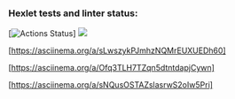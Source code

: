 ### Hexlet tests and linter status:
[![Actions Status](https://github.com/nanitll/python-project-lvl1/workflows/hexlet-check/badge.svg)]
<a href="https://codeclimate.com/github/codeclimate/codeclimate/maintainability"><img src="https://api.codeclimate.com/v1/badges/a99a88d28ad37a79dbf6/maintainability" /></a>


[https://asciinema.org/a/sLwszykPJmhzNQMrEUXUEDh60]

[https://asciinema.org/a/Ofq3TLH7TZqn5dtntdapjCywn] 

[https://asciinema.org/a/sNQusOSTAZslasrwS2oIw5Pri]
 
